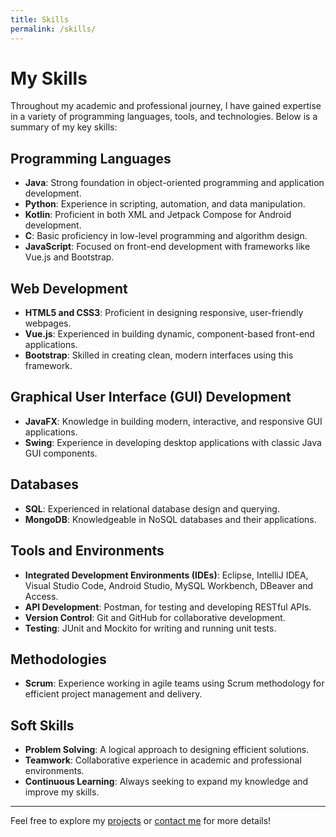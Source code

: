```yaml
---
title: Skills
permalink: /skills/
---
```

# My Skills

Throughout my academic and professional journey, I have gained expertise in a variety of programming languages, tools, and technologies. Below is a summary of my key skills:

## Programming Languages

- **Java**: Strong foundation in object-oriented programming and application development.
- **Python**: Experience in scripting, automation, and data manipulation.
- **Kotlin**: Proficient in both XML and Jetpack Compose for Android development.
- **C**: Basic proficiency in low-level programming and algorithm design.
- **JavaScript**: Focused on front-end development with frameworks like Vue.js and Bootstrap.

## Web Development

- **HTML5 and CSS3**: Proficient in designing responsive, user-friendly webpages.
- **Vue.js**: Experienced in building dynamic, component-based front-end applications.
- **Bootstrap**: Skilled in creating clean, modern interfaces using this framework.

## Graphical User Interface (GUI) Development

- **JavaFX**: Knowledge in building modern, interactive, and responsive GUI applications.
- **Swing**: Experience in developing desktop applications with classic Java GUI components.

## Databases

- **SQL**: Experienced in relational database design and querying.
- **MongoDB**: Knowledgeable in NoSQL databases and their applications.

## Tools and Environments

- **Integrated Development Environments (IDEs)**: Eclipse, IntelliJ IDEA, Visual Studio Code, Android Studio, MySQL Workbench, DBeaver and Access.
- **API Development**: Postman, for testing and developing RESTful APIs.
- **Version Control**: Git and GitHub for collaborative development.
- **Testing**: JUnit and Mockito for writing and running unit tests.
  
## Methodologies

- **Scrum**: Experience working in agile teams using Scrum methodology for efficient project management and delivery.

## Soft Skills

- **Problem Solving**: A logical approach to designing efficient solutions.
- **Teamwork**: Collaborative experience in academic and professional environments.
- **Continuous Learning**: Always seeking to expand my knowledge and improve my skills.

---

Feel free to explore my [projects]([your-projects-page-url](https://github.com/CarlosHernandezCR)) or [contact me](mailto:c.hcampos@outlook.es) for more details!

